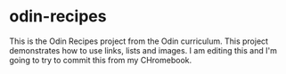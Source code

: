 # odin-recipes
This is the Odin Recipes project from the Odin curriculum. This project demonstrates how to use links, lists and images.
I am editing this and I'm going to try to commit this from my CHromebook.

